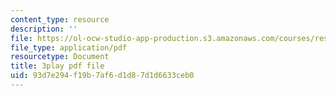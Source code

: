 ```yaml
---
content_type: resource
description: ''
file: https://ol-ocw-studio-app-production.s3.amazonaws.com/courses/res-10-s95-physics-of-covid-19-transmission-fall-2020/93d7e294f19b7af6d1d87d1d6633ceb0_IJyboHTpBws.pdf
file_type: application/pdf
resourcetype: Document
title: 3play pdf file
uid: 93d7e294-f19b-7af6-d1d8-7d1d6633ceb0
---
```

